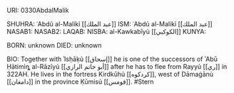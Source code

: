 URI: 0330AbdalMalik

SHUHRA: ʿAbdủ al-Malikỉ [[عبد الملك]]
ISM: ʿAbdủ al-Malikỉ [[عبد الملك]]
NASAB1: 
NASAB2: 
LAQAB: 
NISBA: al-Kawkabīyủ [[الكوكبي]]
KUNYA: 

BORN: unknown
DIED: unknown

BIO: Together with ʾIsḥāḳủ [[إسحاق]] he is one of the successors of ʾAbū Ḥātimỉȵ al-Rāzīyủ [[أبو حاتم الرازي]] after he has to flee from Rayyủ [[ري]] in 322AH. He lives in the fortress Kirdkūhủ [[كردكوه]], west of Dāmaġānủ [[دامغان]] in the province Ḳūmisủ [[قومس]]. #Stern
